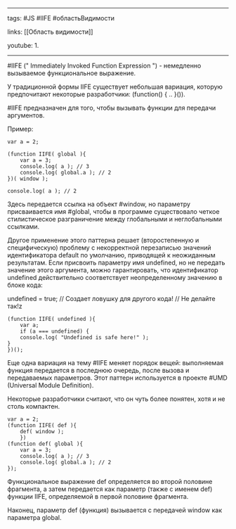 ____

tags: #JS #IIFE #областьВидимости 

links: [[Область видимости]]

youtube: 
1. 

_____

#IIFE  (" Immediately Invoked Function Expression ") - немедленно вызываемое функциональное выражение.

У традиционной формы IIFE существует небольшая вариация, которую предпочитают некоторые разработчики: (function() { .. }()).

#IIFE предназначен для того, чтобы вызывать функции для передачи аргументов.

Пример:
~~~
var a = 2;

(function IIFE( global ){
	var a = 3;
	console.log( a ); // 3
	console.log( global.a ); // 2
})( window );

console.log( a ); // 2
~~~

Здесь передается ссылка на объект #window, но параметру присваивается имя #global, чтобы в программе существовало четкое стилистическое разграничение между глобальными и неглобальными ссылками.

Другое применение этого паттерна решает (второстепенную и специфическую) проблему с некорректной перезаписью значений идентификатора default по умолчанию, приводящей к неожиданным результатам. 
Если присвоить параметру имя undefined, но не передать значение этого аргумента, можно гарантировать, что идентификатор undefined действительно соответствует неопределенному значению в блоке кода:

undefined = true; // Создает ловушку для другого кода!
							// Не делайте так!z
~~~
(function IIFE( undefined ){
	var a;
	if (a === undefined) {
	console.log( "Undefined is safe here!" );
}
})();
~~~

Еще одна вариация на тему #IIFE меняет порядок вещей: выполняемая функция передается в последнюю очередь, после вызова и передаваемых параметров. Этот паттерн используется в проекте #UMD (Universal Module Definition). 

Некоторые разработчики считают, что он чуть более понятен, хотя и не столь компактен.
~~~
var a = 2;
(function IIFE( def ){
	def( window );
	})
(function def( global ){
	var a = 3;
	console.log( a ); // 3
	console.log( global.a ); // 2
});
~~~

Функциональное выражение def определяется во второй половине фрагмента, а затем передается как параметр (также с именем def) функции IIFE, определяемой в первой половине фрагмента.

Наконец, параметр def (функция) вызывается с передачей window как параметра global.